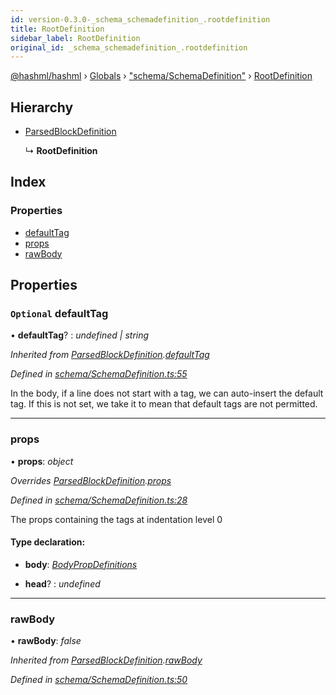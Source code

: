 ```yaml
---
id: version-0.3.0-_schema_schemadefinition_.rootdefinition
title: RootDefinition
sidebar_label: RootDefinition
original_id: _schema_schemadefinition_.rootdefinition
---
```


[@hashml/hashml](../index.md) › [Globals](../globals.md) › ["schema/SchemaDefinition"](../modules/_schema_schemadefinition_.md) › [RootDefinition](_schema_schemadefinition_.rootdefinition.md)

## Hierarchy

* [ParsedBlockDefinition](_schema_schemadefinition_.parsedblockdefinition.md)

  ↳ **RootDefinition**

## Index

### Properties

* [defaultTag](_schema_schemadefinition_.rootdefinition.md#optional-defaulttag)
* [props](_schema_schemadefinition_.rootdefinition.md#props)
* [rawBody](_schema_schemadefinition_.rootdefinition.md#rawbody)

## Properties

### `Optional` defaultTag

• **defaultTag**? : *undefined | string*

*Inherited from [ParsedBlockDefinition](_schema_schemadefinition_.parsedblockdefinition.md).[defaultTag](_schema_schemadefinition_.parsedblockdefinition.md#optional-defaulttag)*

*Defined in [schema/SchemaDefinition.ts:55](https://github.com/hashml/hashml/blob/6983021/src/schema/SchemaDefinition.ts#L55)*

In the body, if a line does not start with a tag, we can auto-insert the default tag.
If this is not set, we take it to mean that default tags are not permitted.

___

###  props

• **props**: *object*

*Overrides [ParsedBlockDefinition](_schema_schemadefinition_.parsedblockdefinition.md).[props](_schema_schemadefinition_.parsedblockdefinition.md#props)*

*Defined in [schema/SchemaDefinition.ts:28](https://github.com/hashml/hashml/blob/6983021/src/schema/SchemaDefinition.ts#L28)*

The props containing the tags at indentation level 0

#### Type declaration:

* **body**: *[BodyPropDefinitions](_schema_schemadefinition_.bodypropdefinitions.md)*

* **head**? : *undefined*

___

###  rawBody

• **rawBody**: *false*

*Inherited from [ParsedBlockDefinition](_schema_schemadefinition_.parsedblockdefinition.md).[rawBody](_schema_schemadefinition_.parsedblockdefinition.md#rawbody)*

*Defined in [schema/SchemaDefinition.ts:50](https://github.com/hashml/hashml/blob/6983021/src/schema/SchemaDefinition.ts#L50)*
